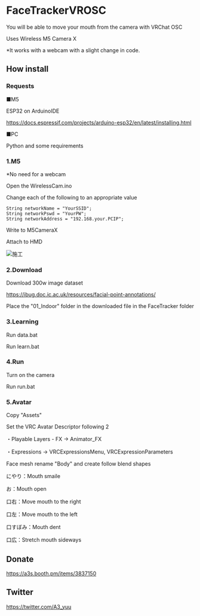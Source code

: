 # FaceTrackerVROSC

You will be able to move your mouth from the camera with VRChat OSC

Uses Wireless M5 Camera X

*It works with a webcam with a slight change in code.

## How install

### Requests
■M5

ESP32 on ArduinoIDE

https://docs.espressif.com/projects/arduino-esp32/en/latest/installing.html

■PC

Python and some requirements

### 1.M5
*No need for a webcam

Open the WirelessCam.ino

Change each of the following to an appropriate value
```
String networkName = "YourSSID";
String networkPswd = "YourPW";
String networkAddress = "192.168.your.PCIP";
```

Write to M5CameraX

Attach to HMD

![施工](https://user-images.githubusercontent.com/21051958/166640802-634926ee-599e-4ed6-ae7c-dbf08758499d.jpg)

### 2.Download

Download 300w image dataset

https://ibug.doc.ic.ac.uk/resources/facial-point-annotations/

Place the "01_Indoor" folder in the downloaded file in the FaceTracker folder

### 3.Learning

Run data.bat

Run learn.bat

### 4.Run

Turn on the camera

Run run.bat

### 5.Avatar

Copy "Assets"

Set the VRC Avatar Descriptor following 2

・Playable Layers - FX → Animator_FX

・Expressions → VRCExpressionsMenu, VRCExpressionParameters

Face mesh rename "Body" and create follow blend shapes

にやり：Mouth smaile

お：Mouth open

口右：Move mouth to the right

口左：Move mouth to the left

口すぼみ：Mouth dent

口広：Stretch mouth sideways

## Donate

https://a3s.booth.pm/items/3837150

## Twitter

https://twitter.com/A3_yuu